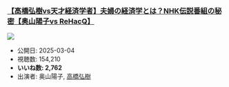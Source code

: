 ### [【高橋弘樹vs天才経済学者】夫婦の経済学とは？NHK伝説番組の秘密【奥山陽子vs ReHacQ】](https://www.youtube.com/watch?v=CTDmlNKYvWg)
[![](https://img.youtube.com/vi/CTDmlNKYvWg/sddefault.jpg)](https://www.youtube.com/watch?v=CTDmlNKYvWg)
-   公開日: 2025-03-04
-   視聴数: 154,210
-   **いいね数: 2,762**
-   出演者: 奥山陽子, [高橋弘樹](/rehacq_fan/people/高橋弘樹 "wikilink")
